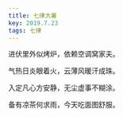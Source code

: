 ```yaml
---
title: 七律大暑
key: 2019.7.23
tags: 七律
---
```


进伏里外似烤炉，依赖空调窝家夫。

气热日炎眼着火，云薄风暖汗成珠。

入定凡心方安静，无尘虚事不糊涂。

备有凉茶何求雨，今天吃面图舒服。

</br>

